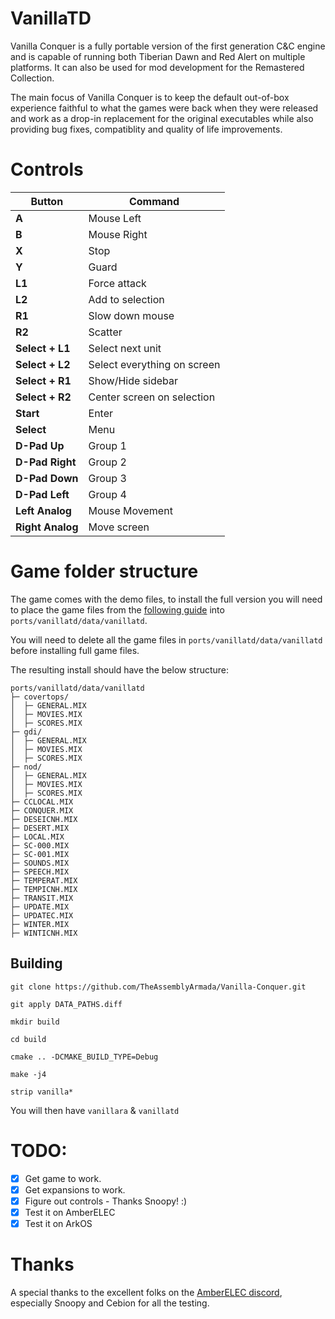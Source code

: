 # VanillaTD

Vanilla Conquer is a fully portable version of the first generation C&C engine and is capable of running both Tiberian Dawn and Red Alert on multiple platforms. It can also be used for mod development for the Remastered Collection.

The main focus of Vanilla Conquer is to keep the default out-of-box experience faithful to what the games were back when they were released and work as a drop-in replacement for the original executables while also providing bug fixes, compatiblity and quality of life improvements.

# Controls

| Button            | Command                     |
|-------------------|-----------------------------|
| **A**             | Mouse Left                  |
| **B**             | Mouse Right                 |
| **X**             | Stop                        |
| **Y**             | Guard                       |
| **L1**            | Force attack                |
| **L2**            | Add to selection            |
| **R1**            | Slow down mouse             |
| **R2**            | Scatter                     |
| **Select + L1**   | Select next unit            |
| **Select + L2**   | Select everything on screen |
| **Select + R1**   | Show/Hide sidebar           |
| **Select + R2**   | Center screen on selection  |
| **Start**         | Enter                       |
| **Select**        | Menu                        |
| **D-Pad Up**      | Group 1                     |
| **D-Pad Right**   | Group 2                     |
| **D-Pad Down**    | Group 3                     |
| **D-Pad Left**    | Group 4                     |
| **Left Analog**   | Mouse Movement              |
| **Right Analog**  | Move screen                 |


# Game folder structure

The game comes with the demo files, to install the full version you will need to place the game files from the [following guide](https://github.com/TheAssemblyArmada/Vanilla-Conquer/wiki/Installing-VanillaTD) into `ports/vanillatd/data/vanillatd`.

You will need to delete all the game files in `ports/vanillatd/data/vanillatd` before installing full game files.

The resulting install should have the below structure:

```
ports/vanillatd/data/vanillatd
├─ covertops/
│  ├─ GENERAL.MIX
│  ├─ MOVIES.MIX
│  ├─ SCORES.MIX
├─ gdi/
│  ├─ GENERAL.MIX
│  ├─ MOVIES.MIX
│  ├─ SCORES.MIX
├─ nod/
│  ├─ GENERAL.MIX
│  ├─ MOVIES.MIX
│  ├─ SCORES.MIX
├─ CCLOCAL.MIX
├─ CONQUER.MIX
├─ DESEICNH.MIX
├─ DESERT.MIX
├─ LOCAL.MIX
├─ SC-000.MIX
├─ SC-001.MIX
├─ SOUNDS.MIX
├─ SPEECH.MIX
├─ TEMPERAT.MIX
├─ TEMPICNH.MIX
├─ TRANSIT.MIX
├─ UPDATE.MIX
├─ UPDATEC.MIX
├─ WINTER.MIX
├─ WINTICNH.MIX
```

## Building

    git clone https://github.com/TheAssemblyArmada/Vanilla-Conquer.git

    git apply DATA_PATHS.diff

    mkdir build

    cd build

    cmake .. -DCMAKE_BUILD_TYPE=Debug

    make -j4

    strip vanilla*

You will then have `vanillara` & `vanillatd`

# TODO:

- [x] Get game to work.
- [x] Get expansions to work.
- [x] Figure out controls - Thanks Snoopy! :)
- [x] Test it on AmberELEC
- [x] Test it on ArkOS

# Thanks

A special thanks to the excellent folks on the [AmberELEC discord](https://discord.com/invite/R9Er7hkRMe), especially Snoopy and Cebion for all the testing.